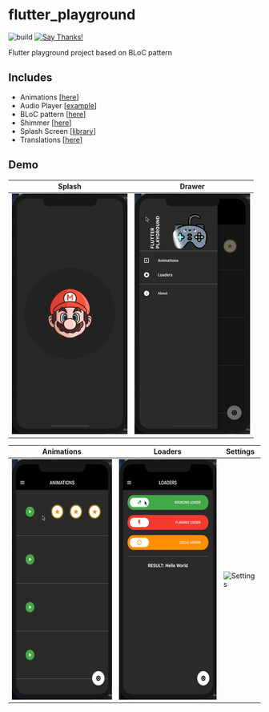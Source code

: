 # flutter_playground

![build](https://img.shields.io/github/workflow/status/Dsazz/flutter_playground/tests?style=flat-square)
[![Say Thanks!](https://img.shields.io/badge/Say%20Thanks-!-1EAEDB.svg?style=flat-square)](https://saythanks.io/to/dsazztazz%40gmail.com)

Flutter playground project based on BLoC pattern

## Includes
* Animations [[here](https://github.com/Dsazz/flutter_playground/tree/master/lib/screen/home/animation)]
* Audio Player [[example](https://github.com/Dsazz/flutter_playground/blob/master/lib/screen/home/animation/_star_buttons/star_button.dart#L113)]
* BLoC pattern [[here](https://github.com/Dsazz/flutter_playground/tree/master/lib/screen/settings/bloc)]
* Shimmer [[here](https://github.com/Dsazz/flutter_playground/blob/master/lib/util/shimmer.dart)]
* Splash Screen [[library](https://github.com/Dsazz/your_splash)]
* Translations [[here](https://github.com/Dsazz/flutter_playground/tree/master/lib/l10n)]

## Demo

| Splash | Drawer |
| ------------------ | --------------------------- |
| <img src="./static/splashscreen.gif" height="480" alt="Screenshot"/>  | <img src="./static/drawer.gif" height="480" alt="Screenshot"/>  |

| Animations | Loaders | Settings |
| ------------------ | --------------------------- | --------------------------- |
| <img src="./static/animations.gif" height="480" alt="Screenshot"/>  | <img src="./static/loaders.gif" height="480" alt="Screenshot"/>  | <img src="./static/settings.gif" height="480" alt="Settings"/>  |
